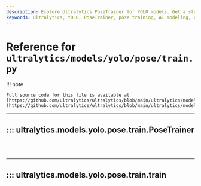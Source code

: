 ```yaml
---
description: Explore Ultralytics PoseTrainer for YOLO models. Get a step-by-step guide on how to train on custom pose data for more accurate AI modeling.
keywords: Ultralytics, YOLO, PoseTrainer, pose training, AI modeling, custom data training
---
```


# Reference for `ultralytics/models/yolo/pose/train.py`

!!! note

    Full source code for this file is available at [https://github.com/ultralytics/ultralytics/blob/main/ultralytics/models/yolo/pose/train.py](https://github.com/ultralytics/ultralytics/blob/main/ultralytics/models/yolo/pose/train.py).

---
## ::: ultralytics.models.yolo.pose.train.PoseTrainer
<br><br>

---
## ::: ultralytics.models.yolo.pose.train.train
<br><br>
